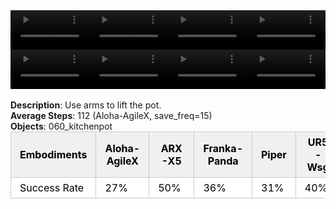 <!DOCTYPE html>
<html lang="en">
<body>
    <div style="display: flex;">
        <video src="./task_video_clean/lift_pot/aloha-agilex_head.mp4" controls loop muted autoplay style="width: 25%;"></video>
        <video src="./task_video_clean/lift_pot/franka-panda_head.mp4" controls loop muted autoplay style="width: 25%;"></video>
        <video src="./task_video_clean/lift_pot/ARX-X5_head.mp4" controls loop muted autoplay style="width: 25%;"></video>
        <video src="./task_video_clean/lift_pot/ur5-wsg_head.mp4" controls loop muted autoplay style="width: 25%;"></video>
    </div>
    <div style="display: flex;">
        <video src="./task_video_clean/lift_pot/aloha-agilex_world.mp4" controls loop muted autoplay style="width: 25%;"></video>
        <video src="./task_video_clean/lift_pot/franka-panda_world.mp4" controls loop muted autoplay style="width: 25%;"></video>
        <video src="./task_video_clean/lift_pot/ARX-X5_world.mp4" controls loop muted autoplay style="width: 25%;"></video>
        <video src="./task_video_clean/lift_pot/ur5-wsg_world.mp4" controls loop muted autoplay style="width: 25%;"></video>
    </div>
    <br><b>Description</b>: Use arms to lift the pot.<br>
    <b>Average Steps</b>: 112 (Aloha-AgileX, save_freq=15)<br>
    <b>Objects</b>: 060_kitchenpot<br>
    <table style="margin:0 auto;border-collapse:collapse;width:auto;min-width:180px;background-color:white;">
        <thead>
            <tr style="background:#f0f0f0;">
                <th style="border:1px solid #ccc;padding:6px 14px;color:black;">Embodiments</th>
                <th style="border:1px solid #ccc;padding:6px 14px;color:black;">Aloha-AgileX</th>
                <th style="border:1px solid #ccc;padding:6px 14px;color:black;">ARX-X5</th>
                <th style="border:1px solid #ccc;padding:6px 14px;color:black;">Franka-Panda</th>
                <th style="border:1px solid #ccc;padding:6px 14px;color:black;">Piper</th>
                <th style="border:1px solid #ccc;padding:6px 14px;color:black;">UR5-Wsg</th>
            </tr>
        </thead>
        <tbody>
            <tr style="background:white;">
                <td style="border:1px solid #ccc;padding:6px 14px;color:black;">Success Rate</td>
                <td style="border:1px solid #ccc;padding:6px 14px;color:black;">27%</td>
                <td style="border:1px solid #ccc;padding:6px 14px;color:black;">50%</td>
                <td style="border:1px solid #ccc;padding:6px 14px;color:black;">36%</td>
                <td style="border:1px solid #ccc;padding:6px 14px;color:black;">31%</td>
                <td style="border:1px solid #ccc;padding:6px 14px;color:black;">40%</td>
            </tr>
        </tbody>
    </table>
</body>
</html>
